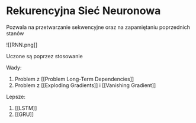 # Rekurencyjna Sieć Neuronowa

Pozwala na przetwarzanie sekwencyjne oraz na zapamiętaniu poprzednich stanów

![[RNN.png]]

Uczone są poprzez stosowanie

Wady:
1. Problem z [[Problem Long-Term Dependencies]]
2. Problem z [[Exploding Gradients]] i [[Vanishing Gradient]]

Lepsze:

1. [[LSTM]]
2. [[GRU]]